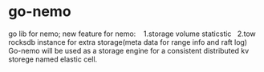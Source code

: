 # go-nemo
go lib for  nemo;
new feature for nemo:
    1.storage volume staticstic
    2.tow rocksdb instance for extra storage(meta data for range info and raft log) 
Go-nemo will be used as a storage engine for a consistent distributed kv storege named elastic cell.
